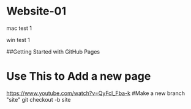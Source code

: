 # Website-01

mac test 1

win test 1


##Getting Started with GitHub Pages
# Use This to Add a new page
https://www.youtube.com/watch?v=QyFcl_Fba-k
#Make a new branch "site"
git checkout -b site
